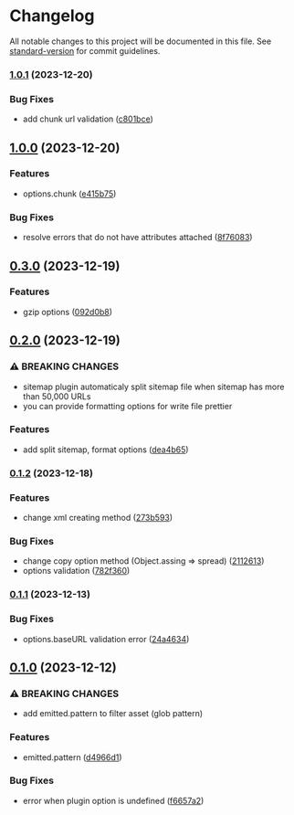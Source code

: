 # Changelog

All notable changes to this project will be documented in this file. See [standard-version](https://github.com/conventional-changelog/standard-version) for commit guidelines.

### [1.0.1](https://github.com/janghye0k/generate-sitemap-webpack-plugin/compare/v1.0.0...v1.0.1) (2023-12-20)

### Bug Fixes

- add chunk url validation ([c801bce](https://github.com/janghye0k/generate-sitemap-webpack-plugin/commit/c801bce9a7105897041a8d900f9523b97b5ec81a))

## [1.0.0](https://github.com/janghye0k/generate-sitemap-webpack-plugin/compare/v0.3.0...v1.0.0) (2023-12-20)

### Features

- options.chunk ([e415b75](https://github.com/janghye0k/generate-sitemap-webpack-plugin/commit/e415b759fa609c532708ae87c12870661300402b))

### Bug Fixes

- resolve errors that do not have attributes attached ([8f76083](https://github.com/janghye0k/generate-sitemap-webpack-plugin/commit/8f76083cc1c64420ee9575825188d906fa65c80b))

## [0.3.0](https://github.com/janghye0k/generate-sitemap-webpack-plugin/compare/v0.2.0...v0.3.0) (2023-12-19)

### Features

- gzip options ([092d0b8](https://github.com/janghye0k/generate-sitemap-webpack-plugin/commit/092d0b8fbdb14cfaa382dd18ec7b0cf44b459ee3))

## [0.2.0](https://github.com/janghye0k/generate-sitemap-webpack-plugin/compare/v0.1.2...v0.2.0) (2023-12-19)

### ⚠ BREAKING CHANGES

- sitemap plugin automaticaly split sitemap file when sitemap has more than 50,000 URLs
- you can provide formatting options for write file prettier

### Features

- add split sitemap, format options ([dea4b65](https://github.com/janghye0k/generate-sitemap-webpack-plugin/commit/dea4b65b6d1ae2f264728b9892f7f961577f7070))

### [0.1.2](https://github.com/janghye0k/generate-sitemap-webpack-plugin/compare/v0.1.1...v0.1.2) (2023-12-18)

### Features

- change xml creating method ([273b593](https://github.com/janghye0k/generate-sitemap-webpack-plugin/commit/273b5934b18bc9b713504b575da6f3e51f5666a0))

### Bug Fixes

- change copy option method (Object.assing => spread) ([2112613](https://github.com/janghye0k/generate-sitemap-webpack-plugin/commit/21126138c45f6ecfc3c0dbb4ad9ddfac4db624d0))
- options validation ([782f360](https://github.com/janghye0k/generate-sitemap-webpack-plugin/commit/782f360e2eebbbb6b8d80bfb4567eb5bc5734ad6))

### [0.1.1](https://github.com/janghye0k/generate-sitemap-webpack-plugin/compare/v0.1.0...v0.1.1) (2023-12-13)

### Bug Fixes

- options.baseURL validation error ([24a4634](https://github.com/janghye0k/generate-sitemap-webpack-plugin/commit/24a46341b2c5a34657622c12a120b1148bccd840))

## [0.1.0](https://github.com/janghye0k/generate-sitemap-webpack-plugin/compare/v0.0.0...v0.1.0) (2023-12-12)

### ⚠ BREAKING CHANGES

- add emitted.pattern to filter asset (glob pattern)

### Features

- emitted.pattern ([d4966d1](https://github.com/janghye0k/generate-sitemap-webpack-plugin/commit/d4966d17784b873ccb4e41815f356cca4210f1bd))

### Bug Fixes

- error when plugin option is undefined ([f6657a2](https://github.com/janghye0k/generate-sitemap-webpack-plugin/commit/f6657a2668a80b331ea2442131945957eae5fa22))
